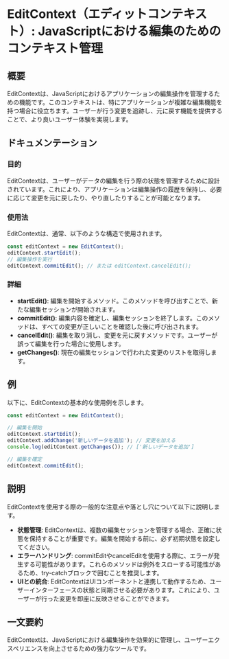 <!--
Meta Description: # EditContext（エディットコンテキスト）: JavaScriptにおける編集のためのコンテキスト管理 ## 概要 EditContextは、JavaScriptにおけるアプリケーションの編集操作を管理するための機能です。このコンテキストは、特にアプリケーションが複雑な編集機能を持つ場合に...
Meta Keywords: editcontext, editcontextは, startedit, commitedit, これにより
-->

# EditContext（エディットコンテキスト）: JavaScriptにおける編集のためのコンテキスト管理

## 概要
EditContextは、JavaScriptにおけるアプリケーションの編集操作を管理するための機能です。このコンテキストは、特にアプリケーションが複雑な編集機能を持つ場合に役立ちます。ユーザーが行う変更を追跡し、元に戻す機能を提供することで、より良いユーザー体験を実現します。

## ドキュメンテーション
### 目的
EditContextは、ユーザーがデータの編集を行う際の状態を管理するために設計されています。これにより、アプリケーションは編集操作の履歴を保持し、必要に応じて変更を元に戻したり、やり直したりすることが可能となります。

### 使用法
EditContextは、通常、以下のような構造で使用されます。

```javascript
const editContext = new EditContext();
editContext.startEdit();
// 編集操作を実行
editContext.commitEdit(); // または editContext.cancelEdit();
```

### 詳細
- **startEdit()**: 編集を開始するメソッド。このメソッドを呼び出すことで、新たな編集セッションが開始されます。
- **commitEdit()**: 編集内容を確定し、編集セッションを終了します。このメソッドは、すべての変更が正しいことを確認した後に呼び出されます。
- **cancelEdit()**: 編集を取り消し、変更を元に戻すメソッドです。ユーザーが誤って編集を行った場合に使用します。
- **getChanges()**: 現在の編集セッションで行われた変更のリストを取得します。

## 例
以下に、EditContextの基本的な使用例を示します。

```javascript
const editContext = new EditContext();

// 編集を開始
editContext.startEdit();
editContext.addChange('新しいデータを追加'); // 変更を加える
console.log(editContext.getChanges()); // ['新しいデータを追加']

// 編集を確定
editContext.commitEdit();
```

## 説明
EditContextを使用する際の一般的な注意点や落とし穴について以下に説明します。

- **状態管理**: EditContextは、複数の編集セッションを管理する場合、正確に状態を保持することが重要です。編集を開始する前に、必ず初期状態を設定してください。
- **エラーハンドリング**: commitEditやcancelEditを使用する際に、エラーが発生する可能性があります。これらのメソッドは例外をスローする可能性があるため、try-catchブロックで囲むことを推奨します。
- **UIとの統合**: EditContextはUIコンポーネントと連携して動作するため、ユーザーインターフェースの状態と同期させる必要があります。これにより、ユーザーが行った変更を即座に反映させることができます。

## 一文要約
EditContextは、JavaScriptにおける編集操作を効果的に管理し、ユーザーエクスペリエンスを向上させるための強力なツールです。